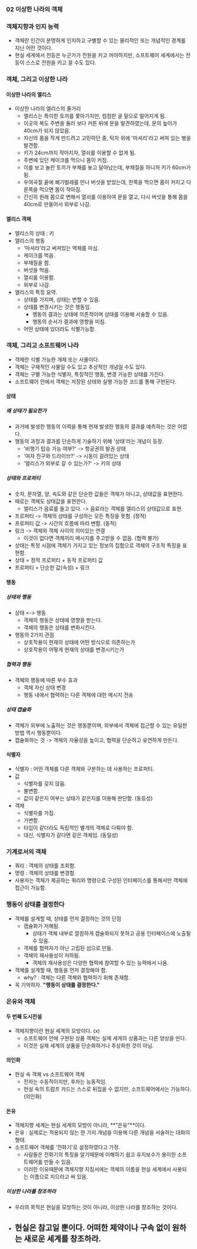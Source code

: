 ### 02 이상한 나라의 객체
### 객체지향과 인지 능력
- 객체란 인간이 분명하게 인지하고 구별할 수 있는 물리적인 또는 개념적인 경계를 지닌 어떤 것이다.
- 현실 세계에서 전등은 누군가가 전원을 키고 꺼야하지만, 소프트웨어 세계에서는 전등이 스스로 전원을 키고 끌 수도 있다.

### 객체, 그리고 이상한 나라
#### 이상한 나라의 앨리스
- 이상한 나라의 앨리스의 줄거리
  - 앨리스는 특이한 토끼를 쫓아가지만, 컴컴한 굴 밑으로 떨어지게 됨.
  - 이곳의 복도 주변을 둘러 보다 커튼 뒤에 문을 발견하였는데, 문의 높이가 40cm가 되지 않았음.
  - 자신의 몸을 작게 만드려고 고민하던 중, 탁자 위에 '마셔리'라고 써져 있는 병을 발견함.
  - 키가 24cm까지 작아지자, 열쇠를 이용할 수 없게 됨.
  - 주변에 있던 케이크를 먹으니 몸이 커짐.
  - 이를 보고 놀란 토끼가 부채를 놓고 달아났는데, 부채질을 하니까 키가 60cm가 됨.
  - 우여곡절 끝에 쐐기벌레를 만나 버섯을 받았는데, 한쪽을 먹으면 몸이 커지고 다른쪽을 먹으면 몸이 작아짐.
  - 간신히 원래 몸으로 변해서 열쇠를 이용하여 문을 열고, 다시 버섯을 통해 몸을 40cm로 만들어서 외부로 나감.
  
#### 앨리스 객체
- 앨리스의 상태 : 키
- 앨리스의 행동
  - '마셔라'라고 써져있는 액체를 마심.
  - 케이크를 먹음.
  - 부채질을 함.
  - 버섯을 먹음.
  - 열쇠를 이용함.
  - 외부로 나감.
- 앨리스의 특징 요약.
  - 상태를 가지며, 상태는 변할 수 있음.
  - 상태를 변경시키는 것은 행동임.
    - 행동의 결과는 상태에 의존적이며 상태를 이용해 서술할 수 있음.
    - 행동의 순서가 결과에 영향을 미침.
  - 어떤 상태에 있더라도 식별가능함.
  
### 객체, 그리고 소프트웨어 나라
- 객체란 식별 가능한 개체 또는 사물이다.
- 객체는 구체적인 사물일 수도 있고 추상적인 개념일 수도 있다.
- 객체는 구별 가능한 식별자, 특징적인 행동, 변경 가능한 상태를 가진다.
- 소프트웨어 안에서 객체는 저장된 상태와 실행 가능한 코드를 통해 구현된다.

#### 상태
##### 왜 상태가 필요한가
- 과거에 발생한 행동의 이력을 통해 현재 발생한 행동의 결과를 예측하는 것은 어렵다.
- 행동의 과정과 결과를 단순하게 기술하기 위해 '상태'라는 개념이 등장.
  - '비행기 탑승 가능 여부?' -> 항공권의 발권 상태
  - '여자 친구와 드라이브?' -> 시동이 걸려있는 상태
  - '앨리스가 외부로 갈 수 있는가?' -> 키의 상태
  
##### 상태와 프로퍼티
- 숫자, 문자열, 양, 속도와 같은 단순한 값들은 객체가 아니고, 상태값을 표현한다.
- 때로는 객체도 상태값을 표현한다.
  - 앨리스가 음료를 들고 있다. -> 음료라는 객체를 앨리스의 상태값으로 표현.
- 프로퍼티 -> 객체의 상태를 구성하는 모든 특징을 뜻함. (정적)
- 프로퍼티 값 -> 시간의 흐름에 따라 변함. (동적)
- 링크 -> 객체와 객체 사이의 의미있는 연결
  - 이것이 없다면 객체끼리 메시지를 주고받을 수 없음. (협력 불가)
- 상태는 특정 시점에 객체가 가지고 있는 정보의 집합으로 객체의 구조적 특징을 표현함.
- 상태 = 정적 프로퍼티 + 동적 프로퍼티 값
- 프로퍼티 = 단순한 값(속성) + 링크

#### 행동
##### 상태와 행동
- 상태 <-> 행동
  - 객체의 행동은 상태에 영향을 받는다.
  - 객체의 행동은 상태를 변화시킨다.
- 행동의 2가지 관점
  - 상호작용이 현재의 상태에 어떤 방식으로 의존하는가
  - 상호작용이 어떻게 현재의 상태를 변경시키는가

##### 협력과 행동
- 객체의 행동에 따른 부수 효과
  - 객체 자신 상태 변경
  - 행동 내에서 협력하는 다른 객체에 대한 메시지 전송

##### 상태 캡슐화
- 객체가 외부에 노춣하는 것은 행동뿐이며, 외부에서 객체에 접근할 수 있는 유일한 방법 역시 행동뿐이다.
- 캡슐화하는 것 -> 객체의 자율성을 높이고, 협력을 단순하고 유연하게 만든다.

#### 식별자
- 식별자 : 어떤 객체를 다른 객체와 구분하는 데 사용하는 프로퍼티.
- 값
  - 식별자를 갖지 않음.
  - 불변함.
  - 값이 같은지 여부는 상태가 같은지를 이용해 판단함. (동등성)
- 객체
  - 식별자를 가짐.
  - 가변함.
  - 타입이 같더라도 독립적인 별개의 객체로 다뤄야 함.
  - 대신, 식별자가 같다면 같은 객체임. (동일성)
  
### 기계로서의 객체
- 쿼리 : 객체의 상태를 조회함.
- 명령 : 객체의 상태를 변경함.
- 사용자는 객체가 제공하는 쿼리와 명령으로 구성된 인터페이스를 통해서만 객체에 접근이 가능함.

### 행동이 상태를 결정한다
- 객체를 설계할 때, 상태를 먼저 결정하는 것의 단점
  - 캡슐화가 저해됨.
    - 상태가 객체 내부로 깔끔하게 캡슐화되지 못하고 공용 인터페이스에 노출될 수 있음.
  - 객체를 협력자가 아닌 고립된 섬으로 만듦.
  - 객체의 재사용성이 저하됨.
    - 객체의 재사용성은 다양한 협력에 참여할 수 있는 능력에서 나옴.
- 객체를 설계할 때, 행동을 먼저 결정해야 함.
  - why? : 객체는 다른 객체와 협력하기 위해 존재함.
- 꼭 기억하자. **"행동이 상태를 결정한다."**

### 은유와 객체
#### 두 번째 도시전설
- 객체지향이란 현실 세계의 모방이다. (x)
  - 소프트웨어 안에 구현된 상품 객체는 실제 세게의 상품과는 다른 양상을 띤다.
  - 이것은 실제 세계의 상품을 단순화하거나 추상화한 것이 아님.

#### 의인화
- 현실 속 객체 vs 소프트웨어 객체
  - 전자는 수동적이지만, 후자는 능동적임.
  - 현실 속의 트럼프 카드는 스스로 뒤집을 수 없지만, 소프트웨어에서는 가능하다. (의인화)

#### 은유
- 객체지향 세계는 현실 세계의 모방이 아니라, **"은유"**이다.
- 은유 : 실제로는 적용되지 않는 한 가지 개념을 이용해 다른 개념을 서술하는 대화의 형태.
- 소프트웨어 객체를 '전화기'로 설정하였다고 가정.
  - 사람들은 전화기의 특징을 알기때문에 이해하기 쉽고 유지보수가 용이한 소프트웨어를 만들 수 있음.
  - 이러한 이유때문에 객체지향 지침서에는 객체의 이름을 현실 세계에서 사용되는 이름으로 지으라고 써 있음.

##### 이상한 나라를 창조하라
- 우리의 목적은 현실을 모방하는 것이 아니라, 이상한 나라를 창조하는 것이다.
- 현실은 참고일 뿐이다. 어떠한 제약이나 구속 없이 원하는 새로운 세계를 창조하라.
  - 
